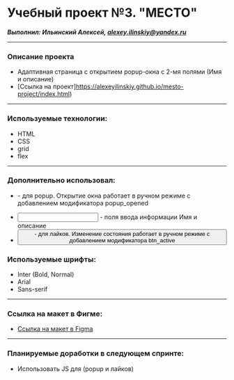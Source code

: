 # Учебный проект №3. "МЕСТО"
***Выполнил: Ильинский Алексей, alexey.ilinskiy@yandex.ru***

---
### Описание проекта
* Адаптивная страница c открытием popup-окна с 2-мя полями (Имя и описание) 
* [Ссылка на проект]https://alexeyilinskiy.github.io/mesto-project/index.html)


---
### Используемые технологии: 
* HTML
* CSS
* grid
* flex

---
### Дополнительно использовал:
* <form> - для popup. Открытие окна работает в ручном режиме с добавлением модификатора popup_opened
* <input> - поля ввода информации Имя и описание
* <button> - для лайков. Изменение состояния работает в ручном режиме с добавлением модификатора btn_active

### Используемые шрифты:
* Inter (Bold, Normal)
* Arial
* Sans-serif

---
### Ссылка на макет в Фигме:

* [Ссылка на макет в Figma](https://www.figma.com/file/2cn9N9jSkmxD84oJik7xL7/JavaScript.-Sprint-4?node-id=28212%3A326)

---
### Планируемые доработки в следующем спринте:
* Использовать JS для (popup и лайков)
